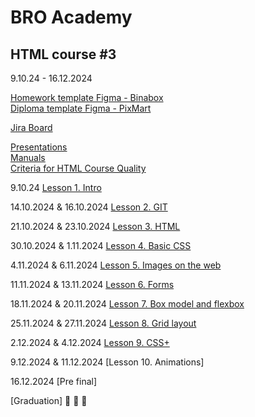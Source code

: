 # BRO Academy 

## HTML course #3

9.10.24 - 16.12.2024

[Homework template Figma - Binabox](https://www.figma.com/design/jqIedRSOsKC20T9QeDDNdL/BinaBox-UI-KIT?m=auto&t=gBzlUoU5MRyDe3QY-6) <br />
[Diploma template Figma - PixMart](https://www.figma.com/design/7HK7TzghZnR3ZhxB18Rrox/PixMart---Website-UI-Figma?node-id=3424-5669&node-type=section&t=fC9uoV5QxDnRSfNo-0)  <br />

[Jira Board](https://bro-academy.atlassian.net/jira/software/projects/BAHC3/boards/2) <br />

[Presentations](presentations) <br />
[Manuals](manuals)  <br />
[Criteria for HTML Course Quality](criteria.md)  <br />

9.10.24 [Lesson 1. Intro](lesson-1.md)  <br />
  
14.10.2024 & 16.10.2024 [Lesson 2. GIT](lesson-2.md) <br />

21.10.2024 & 23.10.2024 [Lesson 3. HTML](lesson-3.md)  <br />

30.10.2024 & 1.11.2024 [Lesson 4. Basic CSS](lesson-4.md) <br />

4.11.2024 & 6.11.2024 [Lesson 5. Images on the web](lesson-5.md) <br />

11.11.2024 & 13.11.2024 [Lesson 6. Forms](lesson-6.md) <br />

18.11.2024 & 20.11.2024 [Lesson 7. Box model and flexbox](lesson-7.md) <br />

25.11.2024 & 27.11.2024 [Lesson 8. Grid layout](lesson-8.md) <br />

2.12.2024 & 4.12.2024 [Lesson 9. CSS+](lesson-9.md) <br />

9.12.2024 & 11.12.2024 [Lesson 10. Animations] <br />

16.12.2024 [Pre final] <br />

[Graduation] :tada: :tada: :tada: <br />
